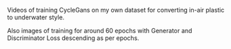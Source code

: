 Videos of training CycleGans on my own dataset for converting in-air plastic to underwater style.

Also images of training for around 60 epochs with Generator and Discriminator Loss descending as per epochs.
